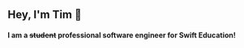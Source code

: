 ## Hey, I'm Tim 👋
#### I am a ~~student~~ professional software engineer for Swift Education!

<!--


- 🔭 I’m currently working on building an app integrated with our CRM software
- 🌱 I’m currently learning back end development
- 👯 I’m looking to collaborate on any side projects I can
- 🤔 I’m looking for help with SQL database management
- 💬 Ask me about API services
- 📫 How to reach me: johnsontim333@gmail.com
- 😄 Pronouns: he/him
-->
